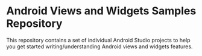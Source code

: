 Android Views and Widgets Samples Repository
============================================

This repository contains a set of individual Android Studio projects to help you get
started writing/understanding Android views and widgets features.
